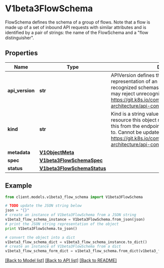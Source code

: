 # V1beta3FlowSchema

FlowSchema defines the schema of a group of flows. Note that a flow is made up of a set of inbound API requests with similar attributes and is identified by a pair of strings: the name of the FlowSchema and a \"flow distinguisher\".

## Properties
Name | Type | Description | Notes
------------ | ------------- | ------------- | -------------
**api_version** | **str** | APIVersion defines the versioned schema of this representation of an object. Servers should convert recognized schemas to the latest internal value, and may reject unrecognized values. More info: https://git.k8s.io/community/contributors/devel/sig-architecture/api-conventions.md#resources | [optional] 
**kind** | **str** | Kind is a string value representing the REST resource this object represents. Servers may infer this from the endpoint the client submits requests to. Cannot be updated. In CamelCase. More info: https://git.k8s.io/community/contributors/devel/sig-architecture/api-conventions.md#types-kinds | [optional] 
**metadata** | [**V1ObjectMeta**](V1ObjectMeta.md) |  | [optional] 
**spec** | [**V1beta3FlowSchemaSpec**](V1beta3FlowSchemaSpec.md) |  | [optional] 
**status** | [**V1beta3FlowSchemaStatus**](V1beta3FlowSchemaStatus.md) |  | [optional] 

## Example

```python
from client.models.v1beta3_flow_schema import V1beta3FlowSchema

# TODO update the JSON string below
json = "{}"
# create an instance of V1beta3FlowSchema from a JSON string
v1beta3_flow_schema_instance = V1beta3FlowSchema.from_json(json)
# print the JSON string representation of the object
print V1beta3FlowSchema.to_json()

# convert the object into a dict
v1beta3_flow_schema_dict = v1beta3_flow_schema_instance.to_dict()
# create an instance of V1beta3FlowSchema from a dict
v1beta3_flow_schema_form_dict = v1beta3_flow_schema.from_dict(v1beta3_flow_schema_dict)
```
[[Back to Model list]](../README.md#documentation-for-models) [[Back to API list]](../README.md#documentation-for-api-endpoints) [[Back to README]](../README.md)


